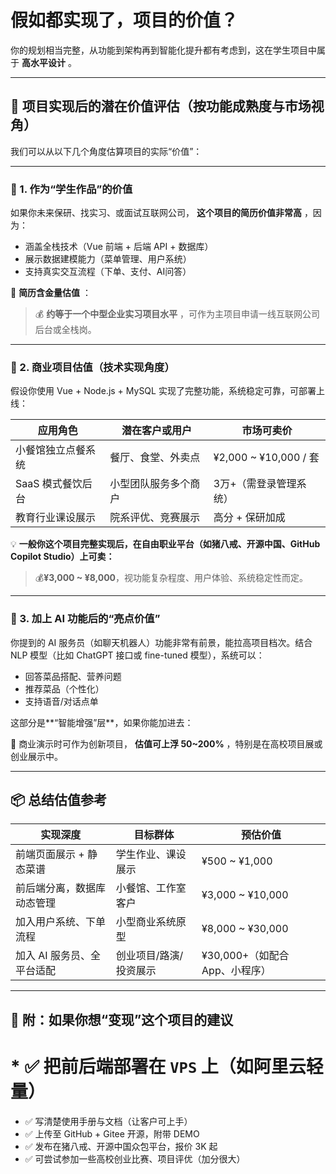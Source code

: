 # 假如都实现了，项目的价值？

你的规划相当完整，从功能到架构再到智能化提升都有考虑到，这在学生项目中属于 **高水平设计** 。

---

## 🧾 项目实现后的潜在价值评估（按功能成熟度与市场视角）

我们可以从以下几个角度估算项目的实际“价值”：

---

### 🧩 1. **作为“学生作品”的价值**

如果你未来保研、找实习、或面试互联网公司， **这个项目的简历价值非常高** ，因为：

* 涵盖全栈技术（Vue 前端 + 后端 API + 数据库）
* 展示数据建模能力（菜单管理、用户系统）
* 支持真实交互流程（下单、支付、AI问答）

📌  **简历含金量估值** ：

> 💰 **约等于一个中型企业实习项目水平** ，可作为主项目申请一线互联网公司后台或全栈岗。

---

### 💼 2. **商业项目估值（技术实现角度）**

假设你使用 Vue + Node.js + MySQL 实现了完整功能，系统稳定可靠，可部署上线：

| 应用角色           | 潜在客户或用户       | 市场可卖价              |
| ------------------ | -------------------- | ----------------------- |
| 小餐馆独立点餐系统 | 餐厅、食堂、外卖点   | ¥2,000 ~ ¥10,000 / 套 |
| SaaS 模式餐饮后台  | 小型团队服务多个商户 | 3万+（需登录管理系统）  |
| 教育行业课设展示   | 院系评优、竞赛展示   | 高分 + 保研加成         |

💡 **一般你这个项目完整实现后，在自由职业平台（如猪八戒、开源中国、GitHub Copilot Studio）上可卖：**

> 💰**¥3,000 ~ ¥8,000**，视功能复杂程度、用户体验、系统稳定性而定。

---

### 🧠 3. **加上 AI 功能后的“亮点价值”**

你提到的 AI 服务员（如聊天机器人）功能非常有前景，能拉高项目档次。结合 NLP 模型（比如 ChatGPT 接口或 fine-tuned 模型），系统可以：

* 回答菜品搭配、营养问题
* 推荐菜品（个性化）
* 支持语音/对话点单

这部分是**“智能增强”层**，如果你能加进去：

📌 商业演示时可作为创新项目， **估值可上浮 50~200%** ，特别是在高校项目展或创业展示中。

---

## 📦 总结估值参考

| 实现深度                   | 目标群体               | 预估价值                        |
| -------------------------- | ---------------------- | ------------------------------- |
| 前端页面展示 + 静态菜谱    | 学生作业、课设展示     | ¥500 ~ ¥1,000                 |
| 前后端分离，数据库动态管理 | 小餐馆、工作室客户     | ¥3,000 ~ ¥10,000              |
| 加入用户系统、下单流程     | 小型商业系统原型       | ¥8,000 ~ ¥30,000              |
| 加入 AI 服务员、全平台适配 | 创业项目/路演/投资展示 | ¥30,000+（如配合 App、小程序） |

---

## 🧭 附：如果你想“变现”这个项目的建议

# * ✅ 把前后端部署在 `VPS` 上（如阿里云轻量）
* ✅ 写清楚使用手册与文档（让客户可上手）
* ✅ 上传至 GitHub + Gitee 开源，附带 DEMO
* ✅ 发布在猪八戒、开源中国众包平台，报价 3K 起
* ✅ 可尝试参加一些高校创业比赛、项目评优（加分很大）
